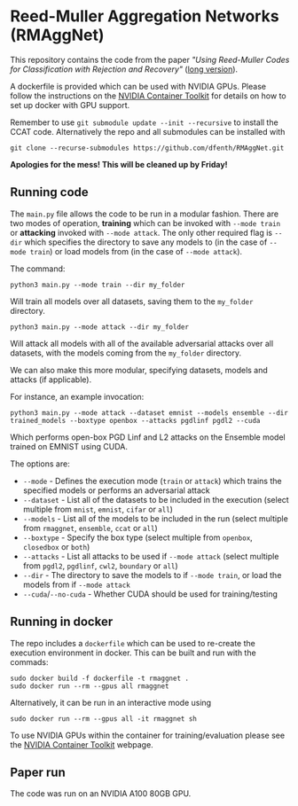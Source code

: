 # Reed-Muller Aggregation Networks (RMAggNet)

This repository contains the code from the paper *"Using Reed-Muller Codes for Classification with Rejection and Recovery"* ([long version](https://arxiv.org/abs/2309.06359)).

A dockerfile is provided which can be used with NVIDIA GPUs. Please follow the instructions on the [NVIDIA Container Toolkit](https://docs.nvidia.com/datacenter/cloud-native/container-toolkit/latest/index.html) for details on how to set up docker with GPU support.

Remember to use `git submodule update --init --recursive` to install the CCAT code. Alternatively the repo and all submodules can be installed with 
```
git clone --recurse-submodules https://github.com/dfenth/RMAggNet.git
```

**Apologies for the mess! This will be cleaned up by Friday!**


## Running code
The `main.py` file allows the code to be run in a modular fashion. There are two modes of operation, **training** which can be invoked with `--mode train` or **attacking** invoked with `--mode attack`. The only other required flag is `--dir` which specifies the directory to save any models to (in the case of `--mode train`) or load models from (in the case of `--mode attack`).

The command:
```
python3 main.py --mode train --dir my_folder
```
Will train all models over all datasets, saving them to the `my_folder` directory.

```
python3 main.py --mode attack --dir my_folder
```
Will attack all models with all of the available adversarial attacks over all datasets, with the models coming from the `my_folder` directory.

We can also make this more modular, specifying datasets, models and attacks (if applicable).

For instance, an example invocation:
```
python3 main.py --mode attack --dataset emnist --models ensemble --dir trained_models --boxtype openbox --attacks pgdlinf pgdl2 --cuda
```
Which performs open-box PGD Linf and L2 attacks on the Ensemble model trained on EMNIST using CUDA.

The options are:
- `--mode` - Defines the execution mode (`train` or `attack`) which trains the specified models or performs an adversarial attack
- `--dataset` - List all of the datasets to be included in the execution (select multiple from `mnist`, `emnist`, `cifar` or `all`)
- `--models` - List all of the models to be included in the run (select multiple from `rmaggnet`, `ensemble`, `ccat` or `all`)
- `--boxtype` - Specify the box type (select multiple from `openbox`, `closedbox` or `both`)
- `--attacks` - List all attacks to be used if `--mode attack` (select multiple from `pgdl2`, `pgdlinf`, `cwl2`, `boundary` or `all`)
- `--dir` - The directory to save the models to if `--mode train`, or load the models from if `--mode attack`
- `--cuda`/`--no-cuda` - Whether CUDA should be used for training/testing

## Running in docker
The repo includes a `dockerfile` which can be used to re-create the execution environment in docker. This can be built and run with the commads:
```
sudo docker build -f dockerfile -t rmaggnet .
sudo docker run --rm --gpus all rmaggnet
```
Alternatively, it can be run in an interactive mode using
```
sudo docker run --rm --gpus all -it rmaggnet sh
```
To use NVIDIA GPUs within the container for training/evaluation please see the [NVIDIA Container Toolkit](https://docs.nvidia.com/datacenter/cloud-native/container-toolkit/latest/index.html) webpage.

## Paper run
The code was run on an NVIDIA A100 80GB GPU. 